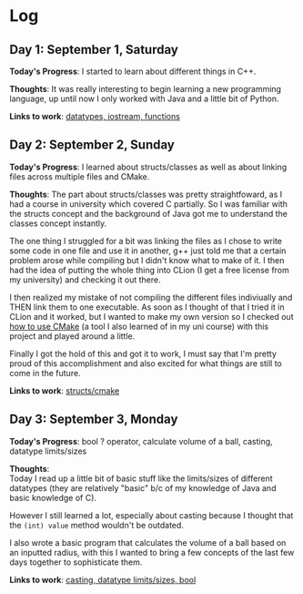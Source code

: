 # Log

## Day 1: September 1, Saturday

**Today's Progress**: I started to learn about different things in C++.

**Thoughts**: It was really interesting to begin learning a new programming language, up until now I only worked with Java and a little bit of Python.

**Links to work**: [datatypes, iostream, functions](https://github.com/Benzammour/100DaysOfCode/tree/master/day01)

## Day 2: September 2, Sunday

**Today's Progress**: I learned about structs/classes as well as about linking files across multiple files and CMake.

**Thoughts**:
The part about structs/classes was pretty straightfoward, as I had a course in university which covered C partially. So I was familiar with the structs concept and the background of Java got me to understand the classes concept instantly.

The one thing I struggled for a bit was linking the files as I chose to write some code in one file and use it in another, g++ just told me that a certain problem arose while compiling but I didn't know what to make of it. I then had the idea of putting the whole thing into CLion (I get a free license from my university) and checking it out there.

I then realized my mistake of not compiling the different files indiviually and THEN link them to one executable. As soon as I thought of that I tried it in CLion and it worked, but I wanted to make my own version so I checked out [how to use CMake](https://cmake.org/cmake-tutorial/) (a tool I also learned of in my uni course) with this project and played around a little.

Finally I got the hold of this and got it to work, I must say that I'm pretty proud of this accomplishment and also excited for what things are still to come in the future.

**Links to work**: [structs/cmake](https://github.com/Benzammour/100DaysOfCode/tree/master/day02)

## Day 3: September 3, Monday

**Today's Progress**: bool ? operator, calculate volume of a ball, casting, datatype limits/sizes  

**Thoughts**:  
Today I read up a little bit of basic stuff like the limits/sizes of different datatypes (they are relatively "basic" b/c of my knowledge of Java and basic knowledge of C).  

However I still learned a lot, especially about casting because I thought that the `(int) value` method wouldn't be outdated.

I also wrote a basic program that calculates the volume of a ball based on an inputted radius, with this I wanted to bring a few concepts of the last few days together to sophisticate them.

**Links to work**: [casting, datatype limits/sizes, bool](https://github.com/Benzammour/100DaysOfCode/tree/master/day02)


